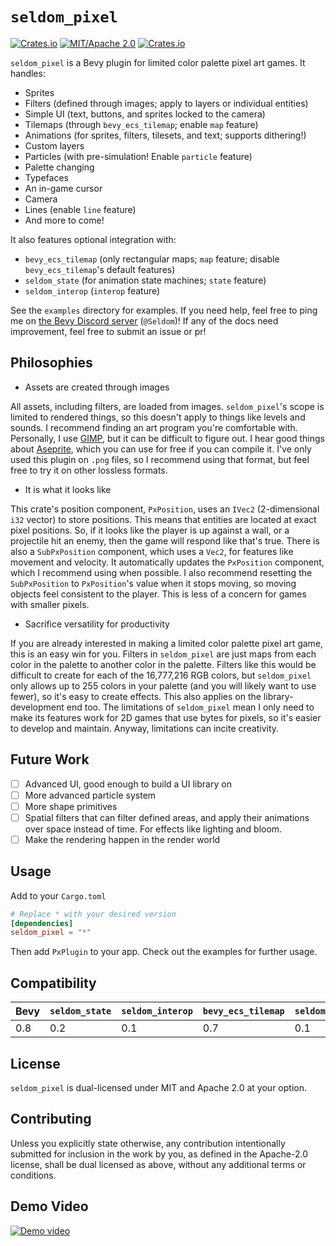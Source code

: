 # `seldom_pixel`

[![Crates.io](https://img.shields.io/crates/v/seldom_pixel.svg)](https://crates.io/crates/seldom_pixel)
[![MIT/Apache 2.0](https://img.shields.io/badge/license-MIT%2FApache-blue.svg)](https://github.com/Seldom-SE/seldom_pixel#license)
[![Crates.io](https://img.shields.io/crates/d/seldom_pixel.svg)](https://crates.io/crates/seldom_pixel)

`seldom_pixel` is a Bevy plugin for limited color palette pixel art games. It handles:

* Sprites
* Filters (defined through images; apply to layers or individual entities)
* Simple UI (text, buttons, and sprites locked to the camera)
* Tilemaps (through `bevy_ecs_tilemap`; enable `map` feature)
* Animations (for sprites, filters, tilesets, and text; supports dithering!)
* Custom layers
* Particles (with pre-simulation! Enable `particle` feature)
* Palette changing
* Typefaces
* An in-game cursor
* Camera
* Lines (enable `line` feature)
* And more to come!

It also features optional integration with:

* `bevy_ecs_tilemap` (only rectangular maps; `map` feature;
disable `bevy_ecs_tilemap`'s default features)
* `seldom_state` (for animation state machines; `state` feature)
* `seldom_interop` (`interop` feature)

See the `examples` directory for examples. If you need help, feel free to ping me
on [the Bevy Discord server](https://discord.com/invite/bevy) (`@Seldom`)! If any of the docs
need improvement, feel free to submit an issue or pr!

## Philosophies

* Assets are created through images

All assets, including filters, are loaded from images. `seldom_pixel`'s scope is limited
to rendered things, so this doesn't apply to things like levels and sounds. I recommend
finding an art program you're comfortable with. Personally, I use [GIMP](https://www.gimp.org/),
but it can be difficult to figure out. I hear good things
about [Aseprite](https://github.com/aseprite/aseprite/), which you can use for free if you
can compile it. I've only used this plugin on `.png` files, so I recommend using that format,
but feel free to try it on other lossless formats.

* It is what it looks like

This crate's position component, `PxPosition`, uses an `IVec2` (2-dimensional `i32` vector)
to store positions. This means that entities are located at exact pixel positions.
So, if it looks like the player is up against a wall, or a projectile hit an enemy, then the game
will respond like that's true. There is also a `SubPxPosition` component, which uses a `Vec2`,
for features like movement and velocity. It automatically updates the `PxPosition` component,
which I recommend using when possible. I also recommend resetting the `SubPxPosition`
to `PxPosition`'s value when it stops moving, so moving objects feel consistent to the player.
This is less of a concern for games with smaller pixels.

* Sacrifice versatility for productivity

If you are already interested in making a limited color palette pixel art game,
this is an easy win for you. Filters in `seldom_pixel` are just maps from each color
in the palette to another color in the palette. Filters like this would be difficult to create
for each of the 16,777,216 RGB colors, but `seldom_pixel` only allows up to 255 colors
in your palette (and you will likely want to use fewer), so it's easy to create effects.
This also applies on the library-development end too. The limitations of `seldom_pixel` mean
I only need to make its features work for 2D games that use bytes for pixels, so it's easier
to develop and maintain. Anyway, limitations can incite creativity.

## Future Work

- [ ] Advanced UI, good enough to build a UI library on
- [ ] More advanced particle system
- [ ] More shape primitives
- [ ] Spatial filters that can filter defined areas, and apply their animations over space
instead of time. For effects like lighting and bloom.
- [ ] Make the rendering happen in the render world

## Usage

Add to your `Cargo.toml`

```toml
# Replace * with your desired version
[dependencies]
seldom_pixel = "*"
```

Then add `PxPlugin` to your app. Check out the examples for further usage.

## Compatibility

| Bevy | `seldom_state` | `seldom_interop` | `bevy_ecs_tilemap` | `seldom_pixel` |
| ---- | -------------- | ---------------- | ------------------ | -------------- |
| 0.8  | 0.2            | 0.1              | 0.7                | 0.1            |

## License

`seldom_pixel` is dual-licensed under MIT and Apache 2.0 at your option.

## Contributing

Unless you explicitly state otherwise, any contribution intentionally submitted for inclusion
in the work by you, as defined in the Apache-2.0 license, shall be dual licensed as above,
without any additional terms or conditions.

## Demo Video

[![Demo video](https://img.youtube.com/vi/pmTPdGxYVYw/maxresdefault.jpg)](https://youtu.be/pmTPdGxYVYw)

